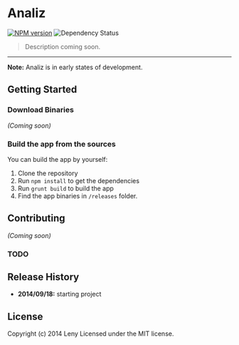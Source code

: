 # Analiz

[![NPM version](http://img.shields.io/npm/v/analiz.svg)](https://www.npmjs.org/package/analiz) 
![Dependency Status](https://david-dm.org/leny/analiz.svg)

> Description coming soon.

* * *

**Note:** Analiz is in early states of development.

## Getting Started

### Download Binaries

_(Coming soon)_

### Build the app from the sources

You can build the app by yourself:

1. Clone the repository
2. Run `npm install` to get the dependencies
3. Run `grunt build` to build the app
4. Find the app binaries in `/releases` folder.

## Contributing

_(Coming soon)_

### TODO

## Release History

* **2014/09/18:** starting project

## License

Copyright (c) 2014 Leny
Licensed under the MIT license.
